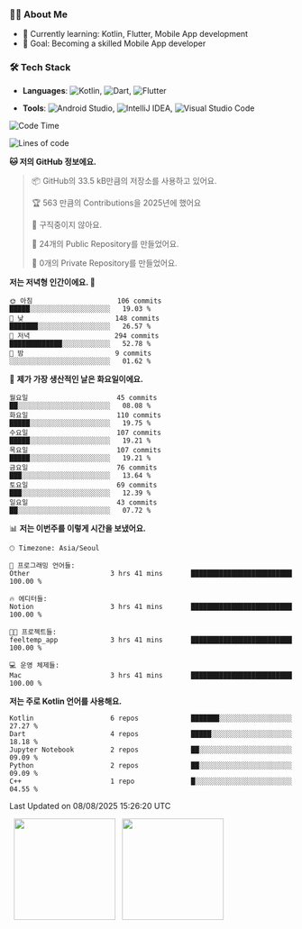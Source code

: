 ### 👨‍💻 About Me
- 🌱 Currently learning: Kotlin, Flutter, Mobile App development
- 🎯 Goal: Becoming a skilled Mobile App developer

### 🛠 Tech Stack
- **Languages**: ![Kotlin](https://img.shields.io/badge/Kotlin-0095D5?style=flat-square&logo=kotlin&logoColor=white), ![Dart](https://img.shields.io/badge/Dart-0175C2?style=flat-square&logo=dart&logoColor=white), ![Flutter](https://img.shields.io/badge/Flutter-02569B?style=flat-square&logo=flutter&logoColor=white)

- **Tools**:
![Android Studio](https://img.shields.io/badge/Android%20Studio-3DDC84?style=flat-square&logo=android-studio&logoColor=white), 
![IntelliJ IDEA](https://img.shields.io/badge/IntelliJ%20IDEA-000000?style=flat-square&logo=intellij-idea&logoColor=white), 
![Visual Studio Code](https://img.shields.io/badge/VS%20Code-007ACC?style=flat-square&logo=visual-studio-code&logoColor=white)

<!--START_SECTION:waka-->
![Code Time](http://img.shields.io/badge/Code%20Time-227%20hrs%204%20mins-blue)

![Lines of code](https://img.shields.io/badge/%EC%A0%80%EB%8A%94%20%EC%97%AC%ED%83%9C%EA%B9%8C%EC%A7%80%20-304.8%20thousand%20%EC%A4%84%EC%9D%98%20%EC%BD%94%EB%93%9C%EB%A5%BC%20%EC%9E%91%EC%84%B1%ED%96%88%EC%96%B4%EC%9A%94.-blue)

**🐱 저의 GitHub 정보에요.** 

> 📦 GitHub의 33.5 kB만큼의 저장소를 사용하고 있어요. 
 > 
> 🏆 563 만큼의 Contributions을 2025년에 했어요
 > 
> 🚫 구직중이지 않아요.
 > 
> 📜 24개의 Public Repository를 만들었어요. 
 > 
> 🔑 0개의 Private Repository를 만들었어요. 
 > 
**저는 저녁형 인간이에요. 🦉** 

```text
🌞 아침                     106 commits         █████░░░░░░░░░░░░░░░░░░░░   19.03 % 
🌆 낮　                     148 commits         ███████░░░░░░░░░░░░░░░░░░   26.57 % 
🌃 저녁                     294 commits         █████████████░░░░░░░░░░░░   52.78 % 
🌙 밤　                     9 commits           ░░░░░░░░░░░░░░░░░░░░░░░░░   01.62 % 
```
📅 **제가 가장 생산적인 날은 화요일이에요.** 

```text
월요일                      45 commits          ██░░░░░░░░░░░░░░░░░░░░░░░   08.08 % 
화요일                      110 commits         █████░░░░░░░░░░░░░░░░░░░░   19.75 % 
수요일                      107 commits         █████░░░░░░░░░░░░░░░░░░░░   19.21 % 
목요일                      107 commits         █████░░░░░░░░░░░░░░░░░░░░   19.21 % 
금요일                      76 commits          ███░░░░░░░░░░░░░░░░░░░░░░   13.64 % 
토요일                      69 commits          ███░░░░░░░░░░░░░░░░░░░░░░   12.39 % 
일요일                      43 commits          ██░░░░░░░░░░░░░░░░░░░░░░░   07.72 % 
```


📊 **저는 이번주를 이렇게 시간을 보냈어요.** 

```text
🕑︎ Timezone: Asia/Seoul

💬 프로그래밍 언어들: 
Other                    3 hrs 41 mins       █████████████████████████   100.00 % 

🔥 에디터들: 
Notion                   3 hrs 41 mins       █████████████████████████   100.00 % 

🐱‍💻 프로젝트들: 
feeltemp_app             3 hrs 41 mins       █████████████████████████   100.00 % 

💻 운영 체제들: 
Mac                      3 hrs 41 mins       █████████████████████████   100.00 % 
```

**저는 주로 Kotlin 언어를 사용해요.** 

```text
Kotlin                   6 repos             ███████░░░░░░░░░░░░░░░░░░   27.27 % 
Dart                     4 repos             █████░░░░░░░░░░░░░░░░░░░░   18.18 % 
Jupyter Notebook         2 repos             ██░░░░░░░░░░░░░░░░░░░░░░░   09.09 % 
Python                   2 repos             ██░░░░░░░░░░░░░░░░░░░░░░░   09.09 % 
C++                      1 repo              █░░░░░░░░░░░░░░░░░░░░░░░░   04.55 % 
```




 Last Updated on 08/08/2025 15:26:20 UTC
<!--END_SECTION:waka-->

<p>
  <img height="180em" src="https://github-readme-stats.vercel.app/api?username=JongHyun070105&show_icons=true&include_all_commits=true&bg_color=0d1117&title_color=ffffff&text_color=c9d1d9&icon_color=79ff97">
  <img height="180em" src="https://github-readme-stats.vercel.app/api/top-langs/?username=JongHyun070105&layout=compact&langs_count=4&bg_color=0d1117&title_color=ffffff&text_color=c9d1d9&hide=php,jupyter%20notebook&hide_repo=EcoStep,mimir,git-session">
</p>
